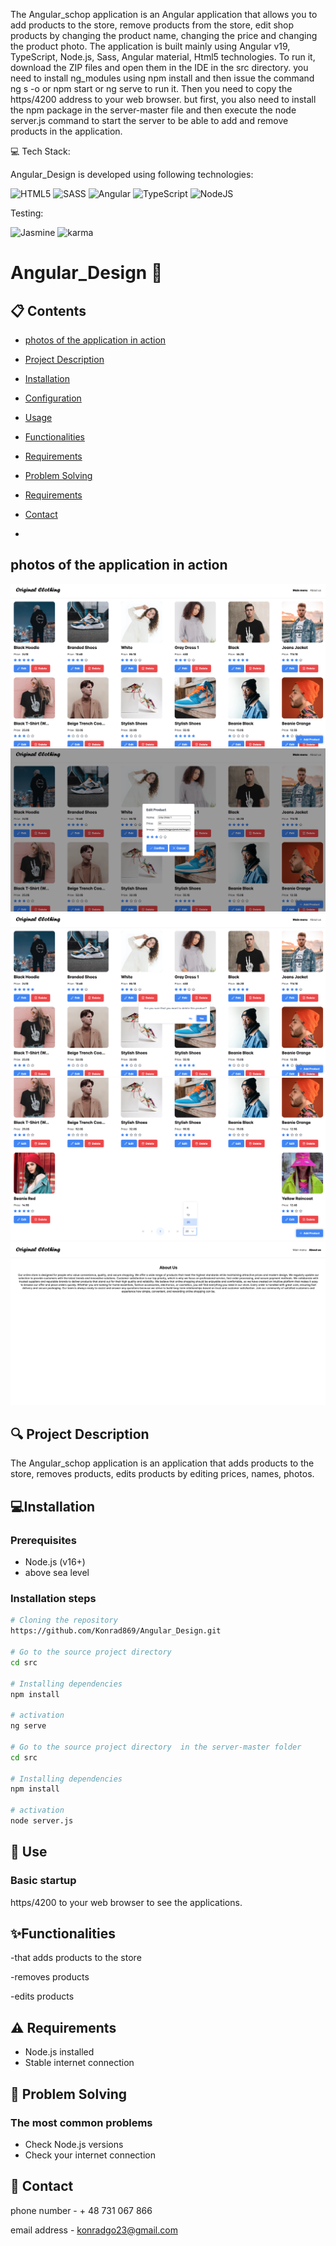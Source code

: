 The Angular_schop application is an Angular application that allows you to add products to the store, remove products from the store, edit shop products by changing the product name, changing the price and changing the product photo.  The application is built mainly using Angular v19, TypeScript, Node.js, Sass, Angular material, Html5 technologies. To run it, download the ZIP files and open them in the IDE in the src directory. you need to install ng_modules using npm install and then issue the command ng s -o or npm start or ng serve to run it. Then you need to copy the https/4200 address to your web browser. but first, you also need to install the npm package in the server-master file and then execute the node server.js command to start the server to be able to add and remove products in the application.




💻 Tech Stack:



Angular_Design is developed using following technologies:



![HTML5](https://img.shields.io/badge/html5-%23E34F26.svg?style=for-the-badge&logo=html5&logoColor=white)   ![SASS](https://img.shields.io/badge/SASS-hotpink.svg?style=for-the-badge&logo=SASS&logoColor=white) ![Angular](https://img.shields.io/badge/angular-%23DD0031.svg?style=for-the-badge&logo=angular&logoColor=white) ![TypeScript](https://img.shields.io/badge/typescript-%23007ACC.svg?style=for-the-badge&logo=typescript&logoColor=white) ![NodeJS](https://img.shields.io/badge/node.js-6DA55F?style=for-the-badge&logo=node.js&logoColor=white)


Testing:


![Jasmine](https://img.shields.io/badge/jasmine-%238A4182.svg?style=for-the-badge&logo=jasmine&logoColor=white)
<img src="https://raw.githubusercontent.com/detain/svg-logos/780f25886640cef088af994181646db2f6b1a3f8/svg/karma.svg" alt="karma" width="40" height="40"/> </a> 


# Angular_Design 🚀

## 📋 Contents
- [photos of the application in action](#-photosoftheapplicationinaction)
- [Project Description](#-project-description)
- [Installation](#-installation)
- [Configuration](#-configuration)
- [Usage](#-use)
- [Functionalities](#-Functionalities)
- [Requirements](#-Requirements)
- [Problem Solving](#-ProblemSolving)
- [Requirements](#-Requirements)
- [Contact](#-Contact)

- 
##  photos of the application in action

<img src="zrzuty ekranu/Zrzut ekranu 2025-02-17 o 18.20.22.png" alt="Alt text">  
<img src="zrzuty ekranu/Zrzut ekranu 2025-02-17 o 18.20.41.png" alt="Alt text">  
<img src="zrzuty ekranu/Zrzut ekranu 2025-02-17 o 18.20.52.png" alt="Alt text">  
<img src="zrzuty ekranu/Zrzut ekranu 2025-02-17 o 18.21.13.png" alt="Alt text"> 
<img src="zrzuty ekranu/Zrzut ekranu 2025-02-17 o 18.21.24.png" alt="Alt text">  
                

## 🔍 Project Description
The Angular_schop application is an application that adds products to the store, removes products, edits products by editing prices, names, photos.

## 💻Installation

### Prerequisites
- Node.js (v16+)
- above sea level

### Installation steps
```bash
# Cloning the repository
https://github.com/Konrad869/Angular_Design.git

# Go to the source project directory
cd src

# Installing dependencies
npm install

# activation
ng serve

# Go to the source project directory  in the server-master folder
cd src

# Installing dependencies
npm install

# activation
node server.js

``` 

## 🚀 Use

### Basic startup
https/4200 to your web browser to see the applications.


## ✨Functionalities
-that adds products to the store

-removes products

-edits products


## ⚠️ Requirements
- Node.js installed 
- Stable internet connection

## 🐞 Problem Solving

### The most common problems
   - Check Node.js versions
   - Check your internet connection

## 🤝 Contact
phone number - + 48 731 067 866

email address - konradgo23@gmail.com





